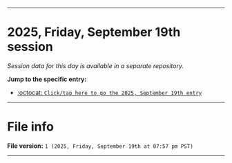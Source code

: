 
***

# 2025, Friday, September 19th session

_Session data for this day is available in a separate repository._

**Jump to the specific entry:**

- [:octocat: `Click/tap here to go the 2025, September 19th entry`](https://github.com/seanpm2001/SeansLifeArchive_Images_TinyTower_Y2025/tree/SeansLifeArchive_Images_TinyTower_Y2025_Main-dev/2025/09_September/19/)

***

# File info

**File version:** `1 (2025, Friday, September 19th at 07:57 pm PST)`

***
